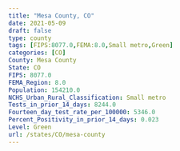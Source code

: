 ```yaml
---
title: "Mesa County, CO"
date: 2021-05-09
draft: false
type: county
tags: [FIPS:8077.0,FEMA:8.0,Small metro,Green]
categories: [CO]
County: Mesa County
State: CO
FIPS: 8077.0
FEMA_Region: 8.0
Population: 154210.0
NCHS_Urban_Rural_Classification: Small metro
Tests_in_prior_14_days: 8244.0
Fourteen_day_test_rate_per_100000: 5346.0
Percent_Positivity_in_prior_14_days: 0.023
Level: Green
url: /states/CO/mesa-county
---
```



